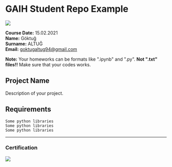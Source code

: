 # GAIH Student Repo Example
![](img/logo.png)

**Course Date:** 15.02.2021  
**Name:** Göktuğ  
**Surname:** ALTUĞ  
**Email:** goktugaltug94@gmail.com  

**Note:** Your homeworks can be formats like ".ipynb" and ".py". **Not ".txt" files!!** Make sure that your codes works.  

## Project Name
Description of your project.

## Requirements
```
Some python libraries
Some python libraries
Some python libraries
```
---

### Certification
![](img/certificate_ex.png)

